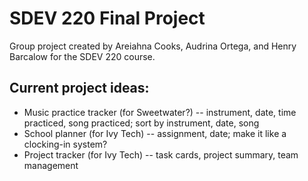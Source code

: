 # SDEV 220 Final Project

Group project created by Areiahna Cooks, Audrina Ortega, and Henry Barcalow for the SDEV 220 course.

## Current project ideas:

- Music practice tracker (for Sweetwater?) -- instrument, date, time practiced, song practiced; sort by instrument, date, song
- School planner (for Ivy Tech) -- assignment, date; make it like a clocking-in system?
- Project tracker (for Ivy Tech) -- task cards, project summary, team management
